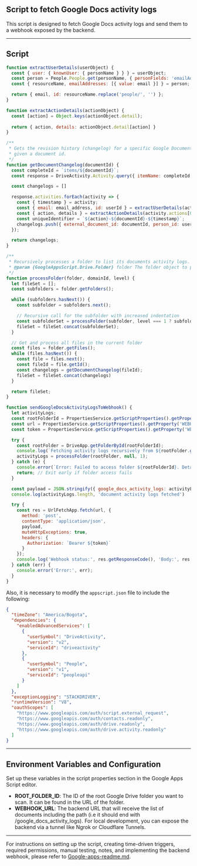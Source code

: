 ## Script to fetch Google Docs activity logs

This script is designed to fetch Google Docs activity logs and send them to a webhook exposed by the backend.

---

## Script

```javascript
function extractUserDetails(userObject) {
  const { user: { knownUser: { personName } } } = userObject;
  const person = People.People.get(personName, { personFields: 'emailAddresses' });
  const { resourceName, emailAddresses: [{ value: email }] } = person;

  return { email, id: resourceName.replace('people/', '') };
}

function extractActionDetails(actionObject) {
  const [action] = Object.keys(actionObject.detail);
  
  return { action, details: actionObject.detail[action] }
}

/**
 * Gets the revision history (changelog) for a specific Google Document.
 * given a document id.
 */
function getDocumentChangelog(documentId) {
  const completeId = `items/${documentId}`;
  const response = DriveActivity.Activity.query({ itemName: completeId });

  const changelogs = []

  response.activities.forEach(activity => {
    const { timestamp } = activity;
    const { email: email_address, id: userId } = extractUserDetails(activity.actors[0]);
    const { action, details } = extractActionDetails(activity.actions[0]);
    const uniqueIdentifier = `${action}-${documentId}-${timestamp}`;
    changelogs.push({ external_document_id: documentId, person_id: userId, unique_identifier: uniqueIdentifier, email_address, action, details, timestamp })
  });

  return changelogs;
}

/**
 * Recursively processes a folder to list its documents activity logs.
 * @param {GoogleAppsScript.Drive.Folder} folder The folder object to process.
 */
function processFolder(folder, domainId, level) {
  let fileSet = [];
  const subfolders = folder.getFolders();

  while (subfolders.hasNext()) {
    const subfolder = subfolders.next();

    // Recursive call for the subfolder with increased indentation
    const subfolderSet = processFolder(subfolder, level === 1 ? subfolder.getName() : domainId, level + 1);
    fileSet = fileSet.concat(subfolderSet);
  }

  // Get and process all files in the current folder
  const files = folder.getFiles();
  while (files.hasNext()) {
    const file = files.next();
    const fileId = file.getId();
    const changelogs = getDocumentChangelog(fileId);
    fileSet = fileSet.concat(changelogs)
  }

  return fileSet;
}

function sendGoogleDocsActivityLogsToWebhook() {
  let activityLogs;
  const rootFolderId = PropertiesService.getScriptProperties().getProperty('ROOT_FOLDER_ID');
  const url = PropertiesService.getScriptProperties().getProperty('WEBHOOK_URL');
  const token = PropertiesService.getScriptProperties().getProperty('WEBHOOK_TOKEN');

  try {
    const rootFolder = DriveApp.getFolderById(rootFolderId);
    console.log(`Fetching activity logs recursively from ${rootFolder.getName()}...`);
    activityLogs = processFolder(rootFolder, null, 1);
  } catch (e) {
    console.error(`Error: Failed to access folder ${rootFolderId}. Details: ${e.message}`);
    return; // Exit early if folder access fails
  }

  const payload = JSON.stringify({ google_docs_activity_logs: activityLogs });
  console.log(activityLogs.length, 'document activity logs fetched')

  try {
    const res = UrlFetchApp.fetch(url, {
      method: 'post',
      contentType: 'application/json',
      payload,
      muteHttpExceptions: true,
      headers: {
        Authorization: `Bearer ${token}`
      }
    });
    console.log('Webhook status:', res.getResponseCode(), 'Body:', res.getContentText());
  } catch (err) {
    console.error('Error:', err);
  }
}
```

Also, it is necessary to modify the `appscript.json` file to include the following:

```json
{
  "timeZone": "America/Bogota",
  "dependencies": {
    "enabledAdvancedServices": [
      {
        "userSymbol": "DriveActivity",
        "version": "v2",
        "serviceId": "driveactivity"
      },
      {
        "userSymbol": "People",
        "version": "v1",
        "serviceId": "peopleapi"
      }
    ]
  },
  "exceptionLogging": "STACKDRIVER",
  "runtimeVersion": "V8",
  "oauthScopes": [
    "https://www.googleapis.com/auth/script.external_request",
    "https://www.googleapis.com/auth/contacts.readonly",
    "https://www.googleapis.com/auth/drive.readonly",
    "https://www.googleapis.com/auth/drive.activity.readonly"
  ]
}
```

---

## Environment Variables and Configuration

Set up these variables in the script properties section in the Google Apps Script editor.

- **ROOT_FOLDER_ID**: The ID of the root Google Drive folder you want to scan. It can be found in the URL of the folder.
- **WEBHOOK_URL**: The backend URL that will receive the list of documents including the path (i.e it should end with /google_docs_activity_logs). For local development, you can expose the backend via a tunnel like Ngrok or Cloudflare Tunnels.

---

For instructions on setting up the script, creating time-driven triggers, required permissions, manual testing, notes, and implementing the backend webhook, please refer to [Google-apps-readme.md](./Google-apps-readme.md).
